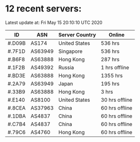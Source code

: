 # 12 recent servers:

Latest update at: Fri May 15 20:10:10 UTC 2020

| ID | ASN | Server Country | Online |
| -- | --- | -------------- | ------ |
| #.D09B | AS174 | United States | 536 hrs |
| #.7F1D | AS63949 | Singapore | 536 hrs |
| #.B6F8 | AS63888 | Hong Kong | 287 hrs |
| #.1F2B | AS49392 | Russia | 1 hrs offline |
| #.BD3E | AS63888 | Hong Kong | 1355 hrs |
| #.2A79 | AS63949 | Japan | 195 hrs |
| #.33B9 | AS63888 | Hong Kong | 3 hrs |
| #.E140 | AS8100 | United States | 30 hrs offline |
| #.8CEA | AS37963 | China | 60 hrs offline |
| #.1DBA | AS4837 | China | 60 hrs offline |
| #.C7B4 | AS4837 | China | 60 hrs offline |
| #.79C6 | AS4760 | Hong Kong | 60 hrs offline |

